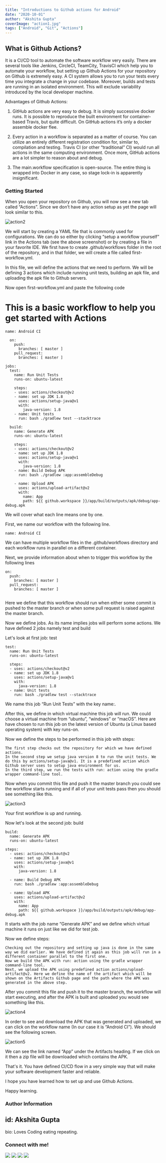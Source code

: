 ```yaml
---
title: "Introductions to Github actions for Android"
date: "2020-10-01"
author: "Akshita Gupta"
coverImage: "action1.jpg"
tags: ["Android", "Git", "Actions"]
---
```


## What is Github Actions?

It is a CI/CD tool to automate the software workflow very easily. There are several tools like Jenkins, CircleCI, TeamCity, TravisCI which help you to automate your workflow, but setting up Github Actions for your repository on Github is extremely easy.
A CI system allows you to run your tests every time you integrate a change in your codebase. Moreover, builds and tests are running in an isolated environment. This will exclude variability introduced by the local developer machine.

Advantages of Github Actions:

1) GitHub actions are very easy to debug. It is simply successive docker runs. It is possible to reproduce the built environment for container-based Travis, but quite difficult. On GitHub actions it’s only a docker assemble docker flee.

2) Every action in a workflow is separated as a matter of course. You can utilize an entirely different registration condition for, similar to, compilation and testing. Travis CI (or other “traditional” CI) would run all actions in the same computing environment. Once more, GitHub actions are a lot simpler to reason about and debug.

3) The main.workflow specification is open-source. The entire thing is wrapped into Docker in any case, so stage lock-in is apparently insignificant.

### Getting Started

When you open your repository on Github, you will now see a new tab called “Actions”. Since we don’t have any action setup as yet the page will look similar to this.

![action2](action2.png)

We will start by creating a YAML file that is commonly used for configurations. We can do so either by clicking “setup a workflow yourself” link in the Actions tab (see the above screenshot) or by creating a file in your favorite IDE. We first have to create .github/workflows folder in the root of the repository, and in that folder, we will create a file called first-workflow.yml.

In this file, we will define the actions that we need to perform. We will be defining 3 actions which include running unit tests, building an apk file, and uploading the apk file to Github servers.

Now open first-workflow.yml and paste the following code

# This is a basic workflow to help you get started with Actions

```
name: Android CI

  on:
    push:
      branches: [ master ]
    pull_request:
      branches: [ master ]

jobs:
  test:
    name: Run Unit Tests
    runs-on: ubuntu-latest

    steps:
    - uses: actions/checkout@v2
    - name: set up JDK 1.8
      uses: actions/setup-java@v1
      with:
        java-version: 1.8
    - name: Unit tests
      run: bash ./gradlew test --stacktrace

  build:
    name: Generate APK
    runs-on: ubuntu-latest

    steps:
    - uses: actions/checkout@v2
    - name: set up JDK 1.8
      uses: actions/setup-java@v1
      with:
        java-version: 1.8
    - name: Build Debug APK
      run: bash ./gradlew :app:assembleDebug
              
    - name: Upload APK
      uses: actions/upload-artifact@v2
      with:
        name: App
        path: ${{ github.workspace }}/app/build/outputs/apk/debug/app-debug.apk
```
        
We will cover what each line means one by one.

First, we name our workflow with the following line.

```
name: Android CI
```
We can have multiple workflow files in the .github/workflows directory and each workflow runs in parallel on a different container.

Next, we provide information about when to trigger this workflow by the following lines
```
on:
  push:
    branches: [ master ]
  pull_request:
    branches: [ master ]
    
 ```

Here we define that this workflow should run when either some commit is pushed to the master branch or when some pull request is raised against the master branch.

Now we define jobs. As its name implies jobs will perform some actions. We have defined 2 jobs namely test and build

Let's look at first job: test

```
test:
  name: Run Unit Tests
  runs-on: ubuntu-latest

  steps:
  - uses: actions/checkout@v2
  - name: set up JDK 1.8
    uses: actions/setup-java@v1
    with:
      java-version: 1.8
  - name: Unit tests
    run: bash ./gradlew test --stacktrace
```
We name this job “Run Unit Tests” with the key name:. 

After this, we define in which virtual machine this job will run. We could choose a virtual machine from “ubuntu”, “windows” or “macOS”. Here are have chosen to run this job on the latest version of Ubuntu (a Linux based operating system) with key runs-on.

Now we define the steps to be performed in this job with steps:

    The first step checks out the repository for which we have defined actions.
    In the second step we setup java version 8 to run the unit tests. We do this by actions/setup-java@v1. It is a predefined action which Github server uses to setup java environment for us.
    In the third step, we run the tests with run: action using the gradle wrapper command-line tool.

Now when you commit this file and push it the master branch you could see the workflow starts running and if all of your unit tests pass then you should see something like this.

![action3](action3.png)

Your first workflow is up and running.

Now let's look at the second job: build

```
build:
  name: Generate APK
  runs-on: ubuntu-latest

steps:
  - uses: actions/checkout@v2
  - name: set up JDK 1.8
    uses: actions/setup-java@v1
    with:
      java-version: 1.8

  - name: Build Debug APK
    run: bash ./gradlew :app:assembleDebug

  - name: Upload APK
    uses: actions/upload-artifact@v2
    with:
      name: App
      path: ${{ github.workspace }}/app/build/outputs/apk/debug/app-debug.apk
```
It starts with the job name “Generate APK” and we define which virtual machine it runs on just like we did for test job.

Now we define steps:

    Checking out the repository and setting up java is done in the same way we did earlier. We have defined it again as this job will run in a different container parallel to the first one.
    Now we build the APK with run: action using the gradle wrapper command-line tool.
    Next, we upload the APK using predefined action actions/upload-artifact@v2. Here we define the name of the artifact which will be shown on the Artifacts Github page and the path where the APK was generated in the above step.

After you commit this file and push it to the master branch, the workflow will start executing, and after the APK is built and uploaded you would see something like this.

![action4](action4.png)

In order to see and download the APK that was generated and uploaded, we can click on the workflow name (In our case it is “Android CI”). We should see the following screen.

![action5](action5.png)

We can see the link named “App” under the Artifacts heading. If we click on it then a zip file will be downloaded which contains the APK.

That's it. You have defined CI/CD flow in a very simple way that will make your software development faster and reliable.

I hope you have learned how to set up and use Github Actions.

Happy learning.

### Author Information

## id: Akshita Gupta

bio: Loves Coding eating repeating.

<h3>Connect with me!</h3>
 
[<img src="https://img.shields.io/badge/linkedin-%230077B5.svg?&style=for-the-badge&logo=linkedin&logoColor=white" />](https://www.linkedin.com/in/akshita-gupta-a4a895187/) [<img src = "https://img.shields.io/badge/twitter-%2320A1F1.svg?&style=for-the-badge&logo=twitter&logoColor=white">](https://twitter.com/Akshita_archer/)
[<img src="https://img.shields.io/badge/medium-%23292929.svg?&style=for-the-badge&logo=medium&logoColor=white" />](https://medium.com/@akshitagupta15june)   [<img src="https://img.shields.io/badge/BLOGS-%23292929.svg?&style=for-the-badge&logo=BLOGS&logoColor=white" />](https://akshita1506.home.blog) 

